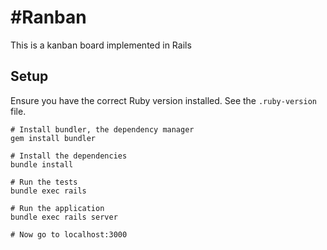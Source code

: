 #Ranban
=======

This is a kanban board implemented in Rails

## Setup

Ensure you have the correct Ruby version installed. See the `.ruby-version` file.

```shell
# Install bundler, the dependency manager
gem install bundler

# Install the dependencies
bundle install

# Run the tests
bundle exec rails

# Run the application
bundle exec rails server

# Now go to localhost:3000
```

